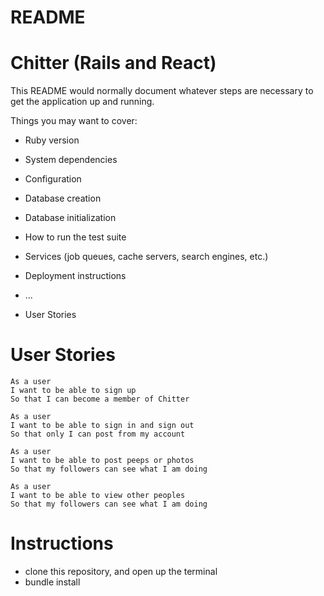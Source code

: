 # README

# Chitter (Rails and React)

This README would normally document whatever steps are necessary to get the
application up and running.

Things you may want to cover:

* Ruby version


* System dependencies

* Configuration

* Database creation

* Database initialization

* How to run the test suite

* Services (job queues, cache servers, search engines, etc.)

* Deployment instructions

* ...


* User Stories



# User Stories

```
As a user 
I want to be able to sign up 
So that I can become a member of Chitter

```

```
As a user 
I want to be able to sign in and sign out
So that only I can post from my account

```

```
As a user 
I want to be able to post peeps or photos
So that my followers can see what I am doing 

```

```
As a user 
I want to be able to view other peoples
So that my followers can see what I am doing 

```


# Instructions

- clone this repository, and open up the terminal
- bundle install